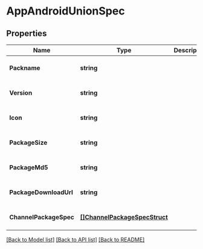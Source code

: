 # AppAndroidUnionSpec

## Properties
Name | Type | Description | Notes
------------ | ------------- | ------------- | -------------
**Packname** | **string** |  | [optional] [default to null]
**Version** | **string** |  | [optional] [default to null]
**Icon** | **string** |  | [optional] [default to null]
**PackageSize** | **string** |  | [optional] [default to null]
**PackageMd5** | **string** |  | [optional] [default to null]
**PackageDownloadUrl** | **string** |  | [optional] [default to null]
**ChannelPackageSpec** | [**[]ChannelPackageSpecStruct**](channel_package_spec_struct.md) |  | [optional] [default to null]

[[Back to Model list]](../README.md#documentation-for-models) [[Back to API list]](../README.md#documentation-for-api-endpoints) [[Back to README]](../README.md)


